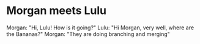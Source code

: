 # Morgan meets Lulu

Morgan: "Hi, Lulu! How is it going?"
Lulu: "Hi Morgan, very well, where are the Bananas?"
Morgan: "They are doing branching and merging"